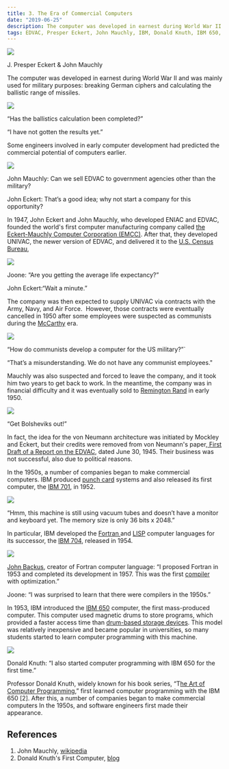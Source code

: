```yaml
---
title: 3. The Era of Commercial Computers
date: "2019-06-25"
description: The computer was developed in earnest during World War II and was mainly used for military purposes..
tags: EDVAC, Presper Eckert, John Mauchly, IBM, Donald Knuth, IBM 650, Fortran
---
```


![](images/image3.png)

J. Presper Eckert & John Mauchly

[](https://www.google.com/url?q=http://joone.net/author/joone/\&sa=D\&source=editors\&ust=1711339501384561\&usg=AOvVaw2eLRADafCZHCAXsXLyWruD)

The computer was developed in earnest during World War II and was mainly used for military purposes: breaking German ciphers and calculating the ballistic range of missiles.

![](images/image7.png)

“Has the ballistics calculation been completed?”

“I have not gotten the results yet.”

Some engineers involved in early computer development had predicted the commercial potential of computers earlier.

![](images/image9.png)

John Mauchly: Can we sell EDVAC to government agencies other than the military?

John Eckert: That’s a good idea; why not start a company for this opportunity?

In 1947, John Eckert and John Mauchly, who developed ENIAC and EDVAC, founded the world's first computer manufacturing company called [the Eckert-Mauchly Computer Corporation (EMCC)](https://www.google.com/url?q=https://en.wikipedia.org/wiki/Eckert%25E2%2580%2593Mauchly_Computer_Corporation\&sa=D\&source=editors\&ust=1711339501385897\&usg=AOvVaw27NhVxcR2BrqRp8RiEXK3d). After that, they developed UNIVAC, the newer version of EDVAC, and delivered it to the [U.S. Census Bureau](https://www.google.com/url?q=https://en.wikipedia.org/wiki/U.S._Census_Bureau\&sa=D\&source=editors\&ust=1711339501386119\&usg=AOvVaw1TpDYllw-HiJ_vai4rd-2K),

![](images/image8.png)

Joone: “Are you getting the average life expectancy?”

John Eckert:“Wait a minute.”

The company was then expected to supply UNIVAC via contracts with the Army, Navy, and Air Force.  However, those contracts were eventually cancelled in 1950 after some employees were suspected as communists during the [McCarthy](https://www.google.com/url?q=https://en.wikipedia.org/wiki/McCarthyism\&sa=D\&source=editors\&ust=1711339501386975\&usg=AOvVaw2V64aA5JY8tUi6HF41nqMH) era.

![](images/image1.png)

“How do communists develop a computer for the US military?”\`

“That’s a misunderstanding. We do not have any communist employees."

Mauchly was also suspected and forced to leave the company, and it took him two years to get back to work. In the meantime, the company was in financial difficulty and it was eventually sold to [Remington Rand](https://www.google.com/url?q=https://en.wikipedia.org/wiki/Remington_Rand\&sa=D\&source=editors\&ust=1711339501387817\&usg=AOvVaw0uIjI6WxcvXvD41yZ4D8gA) in early 1950.

![](images/image4.png)

“Get Bolsheviks out!”

In fact, the idea for the von Neumann architecture was initiated by Mockley and Eckert, but their credits were removed from von Neumann's paper,[ ](https://www.google.com/url?q=https://en.wikipedia.org/wiki/First_Draft_of_a_Report_on_the_EDVAC\&sa=D\&source=editors\&ust=1711339501388434\&usg=AOvVaw0Hth75UqYYdw9IvI3LXep4)[First Draft of a Report on the EDVAC](https://www.google.com/url?q=https://en.wikipedia.org/wiki/First_Draft_of_a_Report_on_the_EDVAC\&sa=D\&source=editors\&ust=1711339501388581\&usg=AOvVaw3N1Dl010GlftWa_3EtQUZn), dated June 30, 1945. Their business was not successful, also due to political reasons.

In the 1950s, a number of companies began to make commercial computers. IBM produced [punch card](https://www.google.com/url?q=https://en.wikipedia.org/wiki/Punched_card%23IBM_punched_card_manufacturing\&sa=D\&source=editors\&ust=1711339501388887\&usg=AOvVaw1KTpnr81xIakOaAulC-C7C) systems and also released its first computer, the [IBM 701](https://www.google.com/url?q=https://en.wikipedia.org/wiki/IBM_701\&sa=D\&source=editors\&ust=1711339501389080\&usg=AOvVaw0ErvDg6P7cRYRoDhCpmo5K), in 1952.

![](images/image6.png)

“Hmm, this machine is still using vacuum tubes and doesn’t have a monitor and keyboard yet. The memory size is only 36 bits x 2048.”

In particular, IBM developed the [Fortran ](https://www.google.com/url?q=https://en.wikipedia.org/wiki/Fortran\&sa=D\&source=editors\&ust=1711339501389670\&usg=AOvVaw3Et76HCTJtqtb58cS_1NS_)and [LISP](https://www.google.com/url?q=https://en.wikipedia.org/wiki/Lisp_\(programming_language\)\&sa=D\&source=editors\&ust=1711339501389847\&usg=AOvVaw0bPmcYiIdoMblSPZvuB2V4) computer languages for its successor, the [IBM 704](https://www.google.com/url?q=https://en.wikipedia.org/wiki/IBM_704\&sa=D\&source=editors\&ust=1711339501389991\&usg=AOvVaw2aG5QebOYkjqgb_nhOdt_6), released in 1954.

![](images/image2.png)

[John Backus](https://www.google.com/url?q=https://en.wikipedia.org/wiki/John_Backus\&sa=D\&source=editors\&ust=1711339501390251\&usg=AOvVaw0j-KnYjdaob5xuzCc5oK9X), creator of Fortran computer language: “I proposed Fortran in 1953 and completed its development in 1957. This was the first [compiler ](https://www.google.com/url?q=https://en.wikipedia.org/wiki/Compiler\&sa=D\&source=editors\&ust=1711339501390431\&usg=AOvVaw3v3Hqw81fl7GOkjI2zEB4e)with optimization.”

Joone: “I was surprised to learn that there were compilers in the 1950s.”

In 1953, IBM introduced the [IBM 650](https://www.google.com/url?q=https://en.wikipedia.org/wiki/IBM_650\&sa=D\&source=editors\&ust=1711339501390963\&usg=AOvVaw2isEoSoA573GD7rY_dXnyO) computer, the first mass-produced computer. This computer used magnetic drums to store programs, which provided a faster access time than [drum-based storage devices](https://www.google.com/url?q=https://en.wikipedia.org/wiki/Drum_memory\&sa=D\&source=editors\&ust=1711339501391117\&usg=AOvVaw1HnxBxJKUboCAl5GKwPc8V). This model was relatively inexpensive and became popular in universities, so many students started to learn computer programming with this machine.

![](images/image5.png)

Donald Knuth: “I also started computer programming with IBM 650 for the first time.”

Professor Donald Knuth, widely known for his book series, “T[he Art of Computer Programming](https://en.wikipedia.org/wiki/The_Art_of_Computer_Programming),” first learned computer programming with the IBM 650 \[2]. After this, a number of companies began to make commercial computers In the 1950s, and software engineers first made their appearance.

## References

1. John Mauchly, [wikipedia](https://en.wikipedia.org/wiki/John_Mauchly)
2. Donald Knuth's First Computer, [blog](http://www.catonmat.net/blog/donald-knuths-first-computer)
